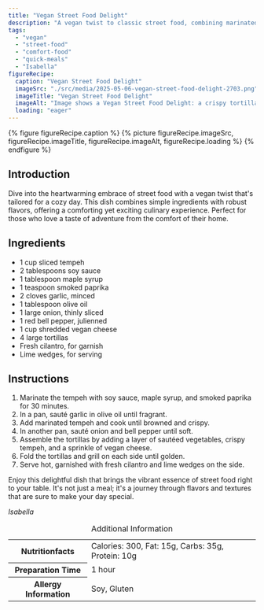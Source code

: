 ```yaml
---
title: "Vegan Street Food Delight"
description: "A vegan twist to classic street food, combining marinated tempeh, vegetables, and vegan cheese in a delicious tortilla wrap. Quick and satisfying!"
tags:
  - "vegan"
  - "street-food"
  - "comfort-food"
  - "quick-meals"
  - "Isabella"
figureRecipe: 
  caption: "Vegan Street Food Delight"
  imageSrc: "./src/media/2025-05-06-vegan-street-food-delight-2703.png"
  imageTitle: "Vegan Street Food Delight"
  imageAlt: "Image shows a Vegan Street Food Delight: a crispy tortilla wrap with tempeh and vegetables, garnished with cilantro and lime on a minimalist table."
  loading: "eager"
---
```


{% figure figureRecipe.caption %}
{% picture figureRecipe.imageSrc, figureRecipe.imageTitle, figureRecipe.imageAlt, figureRecipe.loading %}
{% endfigure %}

## Introduction

Dive into the heartwarming embrace of street food with a vegan twist that's tailored for a cozy day. This dish combines simple ingredients with robust flavors, offering a comforting yet exciting culinary experience. Perfect for those who love a taste of adventure from the comfort of their home.

## Ingredients

- 1 cup sliced tempeh
- 2 tablespoons soy sauce
- 1 tablespoon maple syrup
- 1 teaspoon smoked paprika
- 2 cloves garlic, minced
- 1 tablespoon olive oil
- 1 large onion, thinly sliced
- 1 red bell pepper, julienned
- 1 cup shredded vegan cheese
- 4 large tortillas
- Fresh cilantro, for garnish
- Lime wedges, for serving

## Instructions

1. Marinate the tempeh with soy sauce, maple syrup, and smoked paprika for 30 minutes.
2. In a pan, sauté garlic in olive oil until fragrant.
3. Add marinated tempeh and cook until browned and crispy.
4. In another pan, sauté onion and bell pepper until soft.
5. Assemble the tortillas by adding a layer of sautéed vegetables, crispy tempeh, and a sprinkle of vegan cheese.
6. Fold the tortillas and grill on each side until golden.
7. Serve hot, garnished with fresh cilantro and lime wedges on the side.

Enjoy this delightful dish that brings the vibrant essence of street food right to your table. It's not just a meal; it's a journey through flavors and textures that are sure to make your day special.

*Isabella*

<table><caption class='sr-only'>Additional Information</caption><tr><th>Nutritionfacts</th><td>Calories: 300, Fat: 15g, Carbs: 35g, Protein: 10g&nbsp;</td></tr><tr><th>Preparation Time</th><td>1 hour&nbsp;</td></tr><tr><th>Allergy Information</th><td>Soy, Gluten&nbsp;</td></tr></table>


